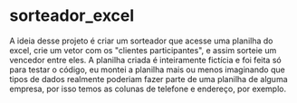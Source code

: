 # sorteador_excel
A ideia desse projeto é criar um sorteador que acesse uma planilha do excel, crie um vetor com os "clientes participantes", e assim sorteie um vencedor entre eles.
A planilha criada é inteiramente fictícia e foi feita só para testar o código, eu montei a planilha mais ou menos imaginando que tipos de dados realmente poderiam fazer parte de uma planilha de alguma empresa, por isso temos as colunas de telefone e endereço, por exemplo.
